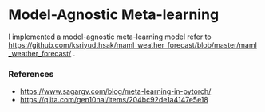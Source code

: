 # Model-Agnostic Meta-learning 
I implemented a model-agnostic meta-learning model refer to https://github.com/ksriyudthsak/maml_weather_forecast/blob/master/maml_weather_forecast/ . 
### References  
- https://www.sagargv.com/blog/meta-learning-in-pytorch/
- https://qiita.com/gen10nal/items/204bc92de1a4147e5e18
